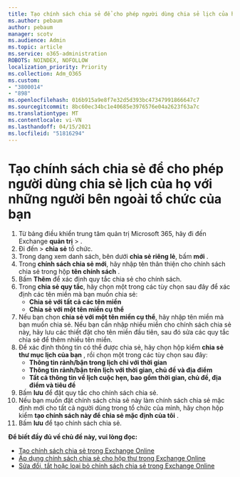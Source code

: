 ```yaml
---
title: Tạo chính sách chia sẻ để cho phép người dùng chia sẻ lịch của họ với những người bên ngoài tổ chức của bạn
ms.author: pebaum
author: pebaum
manager: scotv
ms.audience: Admin
ms.topic: article
ms.service: o365-administration
ROBOTS: NOINDEX, NOFOLLOW
localization_priority: Priority
ms.collection: Adm_O365
ms.custom:
- "3800014"
- "898"
ms.openlocfilehash: 016b915a9e8f7e32d5d393bc47347991866647c7
ms.sourcegitcommit: 8bc60ec34bc1e40685e3976576e04a2623f63a7c
ms.translationtype: MT
ms.contentlocale: vi-VN
ms.lasthandoff: 04/15/2021
ms.locfileid: "51816294"
---
```

# <a name="create-a-sharing-policy-to-allow-your-users-to-share-their-calendar-with-people-outside-your-organization"></a>Tạo chính sách chia sẻ để cho phép người dùng chia sẻ lịch của họ với những người bên ngoài tổ chức của bạn

1. Từ bảng điều khiển trung tâm quản trị Microsoft 365, hãy đi đến Exchange **quản trị**  >  .
2. Đi đến   >  **chia sẻ** tổ chức.
3. Trong dạng xem danh sách, bên dưới **chia sẻ riêng lẻ**, bấm **mới** .
4. Trong **chính sách chia sẻ mới**, hãy nhập tên thân thiện cho chính sách chia sẻ trong hộp **tên chính sách** .
5. Bấm **Thêm**  để xác định quy tắc chia sẻ cho chính sách.
6. Trong **chia sẻ quy tắc**, hãy chọn một trong các tùy chọn sau đây để xác định các tên miền mà bạn muốn chia sẻ:
    - **Chia sẻ với tất cả các tên miền**
    - **Chia sẻ với một tên miền cụ thể**
8. Nếu bạn chọn **chia sẻ với một tên miền cụ thể**, hãy nhập tên miền mà bạn muốn chia sẻ. Nếu bạn cần nhập nhiều miền cho chính sách chia sẻ này, hãy lưu các thiết đặt cho tên miền đầu tiên, sau đó sửa các quy tắc chia sẻ để thêm nhiều tên miền.
9. Để xác định thông tin có thể được chia sẻ, hãy chọn hộp kiểm **chia sẻ thư mục lịch của bạn** , rồi chọn một trong các tùy chọn sau đây:
    - **Thông tin rảnh/bận trong lịch chỉ với thời gian**
    - **Thông tin rảnh/bận trên lịch với thời gian, chủ đề và địa điểm**
    - **Tất cả thông tin về lịch cuộc hẹn, bao gồm thời gian, chủ đề, địa điểm và tiêu đề**
11. Bấm **lưu** để đặt quy tắc cho chính sách chia sẻ.
12. Nếu bạn muốn đặt chính sách chia sẻ này làm chính sách chia sẻ mặc định mới cho tất cả người dùng trong tổ chức của mình, hãy chọn hộp kiểm **tạo chính sách này để chia sẻ mặc định của tôi** .
13. Bấm **lưu** để tạo chính sách chia sẻ.  

**Để biết đầy đủ về chủ đề này, vui lòng đọc:**

- [Tạo chính sách chia sẻ trong Exchange Online](https://docs.microsoft.com/exchange/sharing/sharing-policies/create-a-sharing-policy)
- [Áp dụng chính sách chia sẻ cho hộp thư trong Exchange Online](https://docs.microsoft.com/exchange/sharing/sharing-policies/apply-a-sharing-policy)
- [Sửa đổi, tắt hoặc loại bỏ chính sách chia sẻ trong Exchange Online](https://docs.microsoft.com/exchange/sharing/sharing-policies/modify-a-sharing-policy)